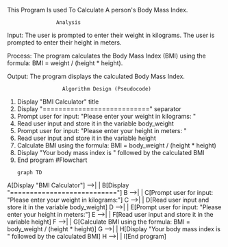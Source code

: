 This Program Is used To Calculate A person's Body Mass Index.

                    Analysis

Input:
The user is prompted to enter their weight in kilograms.
The user is prompted to enter their height in meters.

Process:
The program calculates the Body Mass Index (BMI) using the formula: BMI = weight / (height * height).

Output:
The program displays the calculated Body Mass Index.

                      Algorithm Design (Pseudocode)
1. Display "BMI Calculator" title
2. Display "===========================" separator
3. Prompt user for input: "Please enter your weight in kilograms: "
4. Read user input and store it in the variable body_weight
5. Prompt user for input: "Please enter your height in meters: "
6. Read user input and store it in the variable height
7. Calculate BMI using the formula: BMI = body_weight / (height * height)
8. Display "Your body mass index is " followed by the calculated BMI
9. End program
                      #Flowchart
   ```mermaid
   graph TD
  A[Display "BMI Calculator"] -->| | B[Display "==========================="]
  B -->| | C[Prompt user for input: "Please enter your weight in kilograms:"]
  C -->| | D[Read user input and store it in the variable body_weight]
  D -->| | E[Prompt user for input: "Please enter your height in meters:"]
  E -->| | F[Read user input and store it in the variable height]
  F -->| | G[Calculate BMI using the formula: BMI = body_weight / (height * height)]
  G -->| | H[Display "Your body mass index is " followed by the calculated BMI]
  H -->| | I[End program]
  ```
